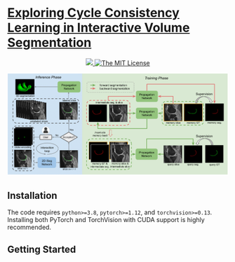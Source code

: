 # [Exploring Cycle Consistency Learning in Interactive Volume Segmentation](https://arxiv.org/abs/2303.06493)

<p align="center">
    <a href="https://arxiv.org/abs/2303.06493">
        <img src="https://img.shields.io/badge/arXiv-2102.06583-b31b1b"/>
    </a>
    <a href="https://opensource.org/licenses/MIT">
        <img src="https://img.shields.io/badge/License-MIT-yellow.svg" alt="The MIT License"/>
    </a>
</p>


<p align="center">
  <img src="./assets/framework.png" alt="drawing", width="650"/>
</p>

## Installation
The code requires ``python>=3.8``, ``pytorch>=1.12``, and ``torchvision>=0.13``. Installing both PyTorch and TorchVision with CUDA support is highly recommended.

## Getting Started
